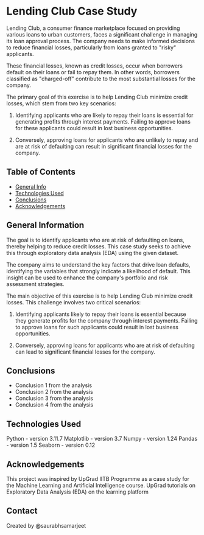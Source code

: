 # Lending Club Case Study
Lending Club, a consumer finance marketplace focused on providing various loans to urban customers, faces a significant challenge in managing its loan approval process. The company needs to make informed decisions to reduce financial losses, particularly from loans granted to "risky" applicants.

These financial losses, known as credit losses, occur when borrowers default on their loans or fail to repay them. In other words, borrowers classified as "charged-off" contribute to the most substantial losses for the company.

The primary goal of this exercise is to help Lending Club minimize credit losses, which stem from two key scenarios:

1. Identifying applicants who are likely to repay their loans is essential for generating profits through interest payments. Failing to approve loans for these applicants could result in lost business opportunities.
   
2. Conversely, approving loans for applicants who are unlikely to repay and are at risk of defaulting can result in significant financial losses for the company.


## Table of Contents
* [General Info](#general-information)
* [Technologies Used](#technologies-used)
* [Conclusions](#conclusions)
* [Acknowledgements](#acknowledgements)

<!-- You can include any other section that is pertinent to your problem -->

## General Information
The goal is to identify applicants who are at risk of defaulting on loans, thereby helping to reduce credit losses. This case study seeks to achieve this through exploratory data analysis (EDA) using the given dataset.

The company aims to understand the key factors that drive loan defaults, identifying the variables that strongly indicate a likelihood of default. This insight can be used to enhance the company's portfolio and risk assessment strategies.

The main objective of this exercise is to help Lending Club minimize credit losses. This challenge involves two critical scenarios:

1. Identifying applicants likely to repay their loans is essential because they generate profits for the company through interest payments. Failing to approve loans for such applicants could result in lost business opportunities.
   
2. Conversely, approving loans for applicants who are at risk of defaulting can lead to significant financial losses for the company.

## Conclusions
- Conclusion 1 from the analysis
- Conclusion 2 from the analysis
- Conclusion 3 from the analysis
- Conclusion 4 from the analysis

<!-- You don't have to answer all the questions - just the ones relevant to your project. -->


## Technologies Used

Python - version 3.11.7
Matplotlib - version 3.7
Numpy - version 1.24
Pandas - version 1.5
Seaborn - version 0.12


## Acknowledgements
This project was inspired by UpGrad IITB Programme as a case study for the Machine Learning and Artificial Intelligence course.
UpGrad tutorials on Exploratory Data Analysis (EDA) on the learning platform


## Contact
Created by @saurabhsamarjeet


<!-- Optional -->
<!-- ## License -->
<!-- This project is open source and available under the [... License](). -->

<!-- You don't have to include all sections - just the one's relevant to your project -->
